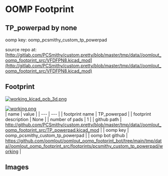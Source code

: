 # OOMP Footprint  
## TP_powerpad  by none  
  
oomp key: oomp_pcsmithy_custom_tp_powerpad  
  
source repo at: [http://gitlab.com/PCSmithy/custom.pretty/blob/master/tmp/data//oomlout_oomp_footprint_src/VFDFPN8.kicad_mod](http://gitlab.com/PCSmithy/custom.pretty/blob/master/tmp/data//oomlout_oomp_footprint_src/VFDFPN8.kicad_mod)  
## Footprint  
  
[![working_kicad_pcb_3d.png](working_kicad_pcb_3d_600.png)](working_kicad_pcb_3d.png)  
  
[![working.png](working_600.png)](working.png)  
| name | value | 
| --- | --- | 
| footprint name | TP_powerpad | 
| footprint description | None | 
| number of pads | 1 | 
| github path | http://github.com/PCSmithy/custom.pretty/blob/master/tmp/data//oomlout_oomp_footprint_src/TP_powerpad.kicad_mod | 
| oomp key | oomp_pcsmithy_custom_tp_powerpad | 
| oomp bot github | https://github.com/oomlout/oomlout_oomp_footprint_bot/tree/main/tmp/data//oomlout_oomp_footprint_src/footprints/pcsmithy_custom_tp_powerpad/working | 
## Images  
